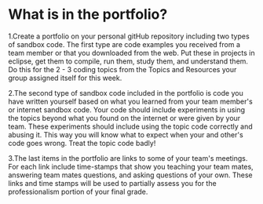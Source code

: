 # What is in the portfolio?

1.Create a portfolio on your personal gitHub repository including two types of sandbox code. The first type are code examples you received from a team member or that you downloaded from the web. Put these in projects in eclipse, get them to compile, run them, study them, and understand them. Do this for the 2 - 3 coding topics from the Topics and Resources your group assigned itself for this week.
 
2.The second type of sandbox code included in the portfolio is code you have written yourself based on what you learned from your team member's or internet sandbox code. Your code should include experiments in using the topics beyond what you found on the internet or were given by your team. These experiments should include using the topic code correctly and abusing it. This way you will know what to expect when your and other's code goes wrong. Treat the topic code badly!
 
3.The last items in the portfolio are links to some of your team's meetings. For each link include time-stamps that show you teaching your team mates, answering team mates questions, and asking questions of your own. These links and time stamps will be used to partially assess you for the professionalism portion of your final grade.
